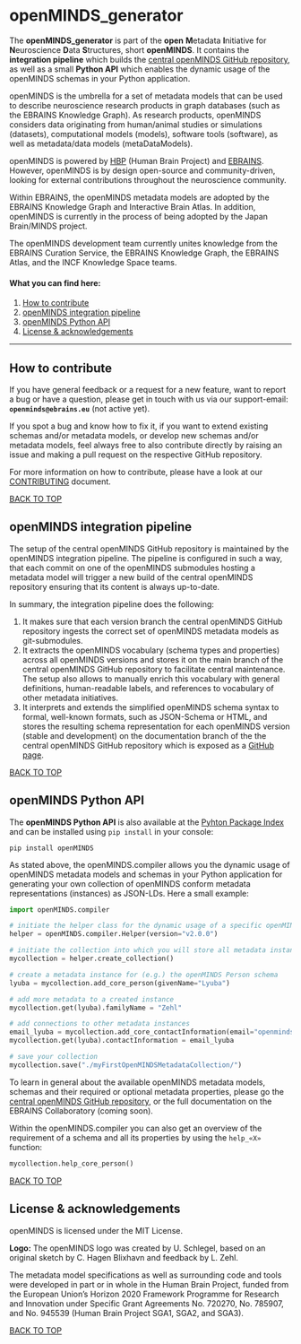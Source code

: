 # openMINDS_generator <a name="welcome"/>

The **openMINDS_generator** is part of the **open** **M**etadata **I**nitiative for **N**euroscience **D**ata **S**tructures, short **openMINDS**. It contains the **integration pipeline** which builds the [central openMINDS GitHub repository](https://github.com/HumanBrainProject/openMINDS), as well as a small **Python API** which enables the dynamic usage of the openMINDS schemas in your Python application. 

openMINDS is the umbrella for a set of metadata models that can be used to describe neuroscience research products in graph databases (such as the EBRAINS Knowledge Graph). As research products, openMINDS considers data originating from human/animal studies or simulations (datasets), computational models (models), software tools (software), as well as metadata/data models (metaDataModels).

openMINDS is powered by [HBP](https://www.humanbrainproject.eu) (Human Brain Project) and [EBRAINS](https://ebrains.eu/). However, openMINDS is by design open-source and community-driven, looking for external contributions throughout the neuroscience community. 

Within EBRAINS, the openMINDS metadata models are adopted by the EBRAINS Knowledge Graph and Interactive Brain Atlas. In addition, openMINDS is currently in the process of being adopted by the Japan Brain/MINDS project.

The openMINDS development team currently unites knowledge from the EBRAINS Curation Service, the EBRAINS Knowledge Graph, the EBRAINS Atlas, and the INCF Knowledge Space teams. 

#### What you can find here:
1. [How to contribute](#how-to-contribute) 
2. [openMINDS integration pipeline](#integration-pipeline)
3. [openMINDS Python API](#python-api)
4. [License & acknowledgements](#license-and-acknowledgements)

---

## How to contribute <a name="how-to-contribute"/>

If you have general feedback or a request for a new feature, want to report a bug or have a question, please get in touch with us via our support-email: **`openminds@ebrains.eu`** (not active yet). 

If you spot a bug and know how to fix it, if you want to extend existing schemas and/or metadata models, or develop new schemas and/or metadata models, feel always free to also contribute directly by raising an issue and making a pull request on the respective GitHub repository. 

For more information on how to contribute, please have a look at our [CONTRIBUTING](./CONTRIBUTING.md) document.

[BACK TO TOP](#welcome)

## openMINDS integration pipeline  <a name="integration-pipeline"/>

The setup of the central openMINDS GitHub repository is maintained by the openMINDS integration pipeline. The pipeline is configured in such a way, that each commit on one of the openMINDS submodules hosting a metadata model will trigger a new build of the central openMINDS repository ensuring that its content is always up-to-date. 

In summary, the integration pipeline does the following:
1. It makes sure that each version branch the central openMINDS GitHub repository ingests the correct set of openMINDS metadata models as git-submodules. 
2. It extracts the openMINDS vocabulary (schema types and properties) across all openMINDS versions and stores it on the main branch of the central openMINDS GitHub repository to facilitate central maintenance. The setup also allows to manually enrich this vocabulary with general definitions, human-readable labels, and references to vocabulary of other metadata initiatives.
3. It interprets and extends the simplified openMINDS schema syntax to formal, well-known formats, such as JSON-Schema or HTML, and stores the resulting schema representation for each openMINDS version (stable and development) on the documentation branch of the the central openMINDS GitHub repository which is exposed as a [GitHub page](https://humanbrainproject.github.io/openMINDS/).


[BACK TO TOP](#welcome)

## openMINDS Python API <a name="python-api"/>

The **openMINDS Python API** is also available at the [Pyhton Package Index](https://pypi.org/project/openMINDS/) and can be installed using `pip install` in your console:

```console
pip install openMINDS
```

As stated above, the openMINDS.compiler allows you the dynamic usage of openMINDS metadata models and schemas in your Python application for generating your own collection of openMINDS conform metadata representations (instances) as JSON-LDs. Here a small example:

```python
import openMINDS.compiler

# initiate the helper class for the dynamic usage of a specific openMINDS version
helper = openMINDS.compiler.Helper(version="v2.0.0")

# initiate the collection into which you will store all metadata instances
mycollection = helper.create_collection()

# create a metadata instance for (e.g.) the openMINDS Person schema
lyuba = mycollection.add_core_person(givenName="Lyuba")

# add more metadata to a created instance
mycollection.get(lyuba).familyName = "Zehl"

# add connections to other metadata instances
email_lyuba = mycollection.add_core_contactInformation(email="openminds@ebrains.eu")
mycollection.get(lyuba).contactInformation = email_lyuba

# save your collection
mycollection.save("./myFirstOpenMINDSMetadataCollection/")
```

To learn in general about the available openMINDS metadata models, schemas and their required or optional metadata properties, please go the [central openMINDS GitHub repository](https://github.com/HumanBrainProject/openMINDS), or the full documentation on the EBRAINS Collaboratory (coming soon).

Within the openMINDS.compiler you can also get an overview of the requirement of a schema and all its properties by using the `help_«X»` function:

```python
mycollection.help_core_person()
```

[BACK TO TOP](#welcome)

## License & acknowledgements <a name="license-and-acknowledgements"/>

openMINDS is licensed under the MIT License.

**Logo:** The openMINDS logo was created by U. Schlegel, based on an original sketch by C. Hagen Blixhavn and feedback by L. Zehl.

The metadata model specifications as well as surrounding code and tools were developed in part or in whole in the Human Brain Project, funded from the European Union’s Horizon 2020 Framework Programme for Research and Innovation under Specific Grant Agreements No. 720270, No. 785907, and No. 945539 (Human Brain Project SGA1, SGA2, and SGA3).

[BACK TO TOP](#welcome)
